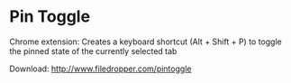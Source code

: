 Pin Toggle
==========

Chrome extension: Creates a keyboard shortcut (Alt + Shift + P) to toggle the pinned state of the currently selected tab

Download: http://www.filedropper.com/pintoggle
